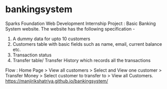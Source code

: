 # bankingsystem

Sparks Foundation Web Development Internship Project : Basic Banking System website. 
The website has the following specification -
1. A dummy data for upto 10 customers
2. Customers table with basic fields such as name, email, current balance etc.
3. Transaction status
3. Transfer table/ Transfer History which records all the transactions

Flow : Home Page > View all customers > Select and View one customer > Transfer Money > Select customer to transfer to > View all Customers.
https://manjirikshatriya.github.io/bankingsystem/
